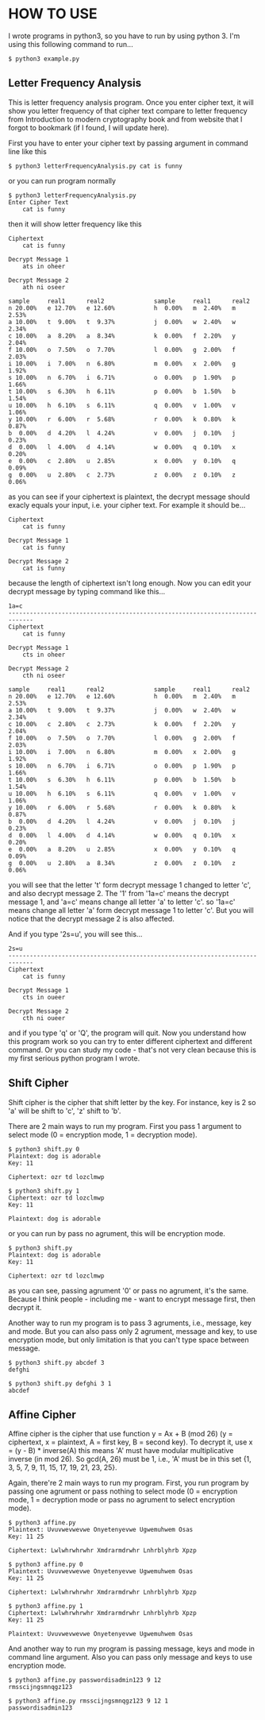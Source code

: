 # HOW TO USE
 I wrote programs in python3, so you have to run by using python 3. I'm using this following command to run...
```
$ python3 example.py
```
## Letter Frequency Analysis
This is letter frequency analysis program. Once you enter cipher text, it will show you letter frequency of that cipher text compare to letter frequency from Introduction to modern cryptography book and from website that I forgot to bookmark (if I found, I will update here).

First you have to enter your cipher text by passing argument in command line like this
```
$ python3 letterFrequencyAnalysis.py cat is funny
```
or you can run program normally
```
$ python3 letterFrequencyAnalysis.py
Enter Cipher Text
    cat is funny
```
then it will show letter frequency like this
```
Ciphertext
    cat is funny

Decrypt Message 1
    ats in oheer

Decrypt Message 2
    ath ni oseer

sample     real1      real2              sample     real1      real2
n 20.00%   e 12.70%   e 12.60%           h  0.00%   m  2.40%   m  2.53% 
a 10.00%   t  9.00%   t  9.37%           j  0.00%   w  2.40%   w  2.34% 
c 10.00%   a  8.20%   a  8.34%           k  0.00%   f  2.20%   y  2.04% 
f 10.00%   o  7.50%   o  7.70%           l  0.00%   g  2.00%   f  2.03% 
i 10.00%   i  7.00%   n  6.80%           m  0.00%   x  2.00%   g  1.92% 
s 10.00%   n  6.70%   i  6.71%           o  0.00%   p  1.90%   p  1.66% 
t 10.00%   s  6.30%   h  6.11%           p  0.00%   b  1.50%   b  1.54% 
u 10.00%   h  6.10%   s  6.11%           q  0.00%   v  1.00%   v  1.06% 
y 10.00%   r  6.00%   r  5.68%           r  0.00%   k  0.80%   k  0.87% 
b  0.00%   d  4.20%   l  4.24%           v  0.00%   j  0.10%   j  0.23% 
d  0.00%   l  4.00%   d  4.14%           w  0.00%   q  0.10%   x  0.20% 
e  0.00%   c  2.80%   u  2.85%           x  0.00%   y  0.10%   q  0.09% 
g  0.00%   u  2.80%   c  2.73%           z  0.00%   z  0.10%   z  0.06% 
```
as you can see if your ciphertext is plaintext, the decrypt message should exacly equals your input, i.e. your cipher text. For example it should be...
```
Ciphertext
    cat is funny

Decrypt Message 1
    cat is funny

Decrypt Message 2
    cat is funny
```
because the length of ciphertext isn't long enough. Now you can edit your decrypt message by typing command like this...
```
1a=c
-----------------------------------------------------------------------------
Ciphertext
    cat is funny

Decrypt Message 1
    cts in oheer

Decrypt Message 2
    cth ni oseer

sample     real1      real2              sample     real1      real2
n 20.00%   e 12.70%   e 12.60%           h  0.00%   m  2.40%   m  2.53% 
a 10.00%   t  9.00%   t  9.37%           j  0.00%   w  2.40%   w  2.34% 
c 10.00%   c  2.80%   c  2.73%           k  0.00%   f  2.20%   y  2.04% 
f 10.00%   o  7.50%   o  7.70%           l  0.00%   g  2.00%   f  2.03% 
i 10.00%   i  7.00%   n  6.80%           m  0.00%   x  2.00%   g  1.92% 
s 10.00%   n  6.70%   i  6.71%           o  0.00%   p  1.90%   p  1.66% 
t 10.00%   s  6.30%   h  6.11%           p  0.00%   b  1.50%   b  1.54% 
u 10.00%   h  6.10%   s  6.11%           q  0.00%   v  1.00%   v  1.06% 
y 10.00%   r  6.00%   r  5.68%           r  0.00%   k  0.80%   k  0.87% 
b  0.00%   d  4.20%   l  4.24%           v  0.00%   j  0.10%   j  0.23% 
d  0.00%   l  4.00%   d  4.14%           w  0.00%   q  0.10%   x  0.20% 
e  0.00%   a  8.20%   u  2.85%           x  0.00%   y  0.10%   q  0.09% 
g  0.00%   u  2.80%   a  8.34%           z  0.00%   z  0.10%   z  0.06% 
```
you will see that the letter 't' form decrypt message 1 changed to letter 'c', and also decrypt message 2. The '1' from '1a=c' means the decrypt message 1, and 'a=c' means change all letter 'a' to letter 'c'. so '1a=c' means change all letter 'a' form decrypt message 1 to letter 'c'. But you will notice that the decrypt message 2 is also affected. 

And if you type '2s=u', you will see this...
```
2s=u
-----------------------------------------------------------------------------
Ciphertext
    cat is funny

Decrypt Message 1
    cts in oueer

Decrypt Message 2
    cth ni oueer
```
and if you type 'q' or 'Q', the program will quit. Now you understand how this program work so you can try to enter different ciphertext and different command. Or you can study my code - that's not very clean because this is my first serious python program I wrote.

## Shift Cipher
Shift cipher is the cipher that shift letter by the key. For instance, key is 2 so 'a' will be shift to 'c', 'z' shift to 'b'.

There are 2 main ways to run my program. First you pass 1 argument to select mode (0 = encryption mode, 1 = decryption mode).
```
$ python3 shift.py 0
Plaintext: dog is adorable
Key: 11

Ciphertext: ozr td lozclmwp
```
```
$ python3 shift.py 1
Ciphertext: ozr td lozclmwp
Key: 11

Plaintext: dog is adorable
```
or you can run by pass no agrument, this will be encryption mode.
```
$ python3 shift.py
Plaintext: dog is adorable
Key: 11

Ciphertext: ozr td lozclmwp
```
as you can see, passing agrument '0' or pass no agrument, it's the same. Because I think people - including me - want to encrypt message first, then decrypt it.

Another way to run my program is to pass 3 agruments, i.e., message, key and mode. But you can also pass only 2 agrument, message and key, to use encryption mode, but only limitation is that you can't type space between message.
```
$ python3 shift.py abcdef 3
defghi
```
```
$ python3 shift.py defghi 3 1
abcdef
```

## Affine Cipher
Affine cipher is the cipher that use function y = Ax + B (mod 26) (y = ciphertext, x = plaintext, A = first key, B = second key). To decrypt it, use x = (y - B) * inverse(A) this means 'A' must have modular multiplicative inverse (in mod 26). So gcd(A, 26) must be 1, i.e., 'A' must be in this set {1, 3, 5, 7, 9, 11, 15, 17, 19, 21, 23, 25}.

Again, there're 2 main ways to run my program. First, you run program by passing one agrument or pass nothing to select mode (0 = encryption mode, 1 = decryption mode or pass no agrument to select encryption mode).
```
$ python3 affine.py
Plaintext: Uvuvwevwevwe Onyetenyevwe Ugwemuhwem Osas
Key: 11 25

Ciphertext: Lwlwhrwhrwhr Xmdrarmdrwhr Lnhrblyhrb Xpzp
```
```
$ python3 affine.py 0
Plaintext: Uvuvwevwevwe Onyetenyevwe Ugwemuhwem Osas
Key: 11 25

Ciphertext: Lwlwhrwhrwhr Xmdrarmdrwhr Lnhrblyhrb Xpzp
```
```
$ python3 affine.py 1
Ciphertext: Lwlwhrwhrwhr Xmdrarmdrwhr Lnhrblyhrb Xpzp
Key: 11 25

Plaintext: Uvuvwevwevwe Onyetenyevwe Ugwemuhwem Osas
```
And another way to run my program is passing message, keys and mode in command line argument. Also you can pass only message and keys to use encryption mode.
```
$ python3 affine.py passwordisadmin123 9 12
rmsscijngsmnqgz123
```
```
$ python3 affine.py rmsscijngsmnqgz123 9 12 1
passwordisadmin123
```
